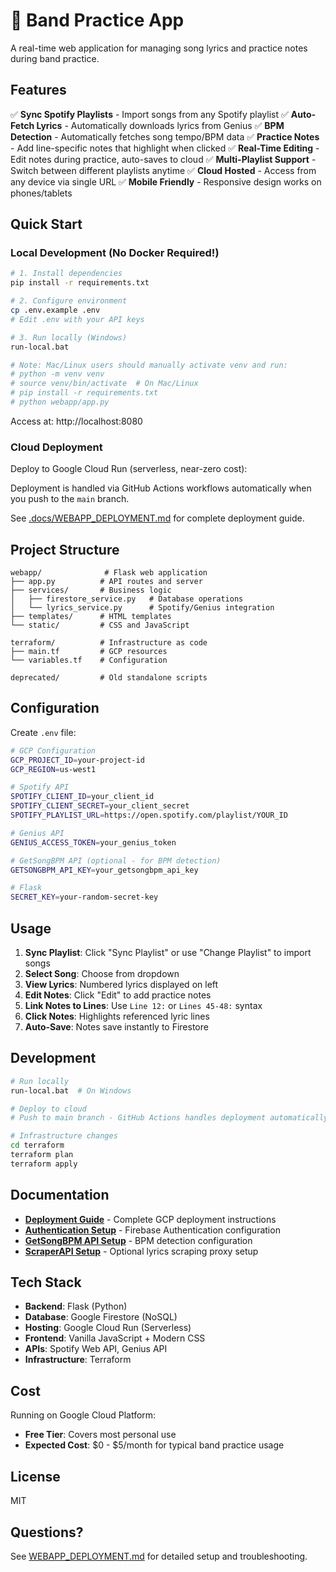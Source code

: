 # 🎸 Band Practice App

A real-time web application for managing song lyrics and practice notes during band practice.

## Features

✅ **Sync Spotify Playlists** - Import songs from any Spotify playlist
✅ **Auto-Fetch Lyrics** - Automatically downloads lyrics from Genius
✅ **BPM Detection** - Automatically fetches song tempo/BPM data
✅ **Practice Notes** - Add line-specific notes that highlight when clicked
✅ **Real-Time Editing** - Edit notes during practice, auto-saves to cloud
✅ **Multi-Playlist Support** - Switch between different playlists anytime
✅ **Cloud Hosted** - Access from any device via single URL
✅ **Mobile Friendly** - Responsive design works on phones/tablets

## Quick Start

### Local Development (No Docker Required!)

```bash
# 1. Install dependencies
pip install -r requirements.txt

# 2. Configure environment
cp .env.example .env
# Edit .env with your API keys

# 3. Run locally (Windows)
run-local.bat

# Note: Mac/Linux users should manually activate venv and run:
# python -m venv venv
# source venv/bin/activate  # On Mac/Linux
# pip install -r requirements.txt
# python webapp/app.py
```

Access at: http://localhost:8080

### Cloud Deployment

Deploy to Google Cloud Run (serverless, near-zero cost):

Deployment is handled via GitHub Actions workflows automatically when you push to the `main` branch.

See [.docs/WEBAPP_DEPLOYMENT.md](.docs/WEBAPP_DEPLOYMENT.md) for complete deployment guide.

## Project Structure

```
webapp/              # Flask web application
├── app.py          # API routes and server
├── services/       # Business logic
│   ├── firestore_service.py   # Database operations
│   └── lyrics_service.py      # Spotify/Genius integration
├── templates/      # HTML templates
└── static/         # CSS and JavaScript

terraform/          # Infrastructure as code
├── main.tf         # GCP resources
└── variables.tf    # Configuration

deprecated/         # Old standalone scripts
```

## Configuration

Create `.env` file:

```bash
# GCP Configuration
GCP_PROJECT_ID=your-project-id
GCP_REGION=us-west1

# Spotify API
SPOTIFY_CLIENT_ID=your_client_id
SPOTIFY_CLIENT_SECRET=your_client_secret
SPOTIFY_PLAYLIST_URL=https://open.spotify.com/playlist/YOUR_ID

# Genius API
GENIUS_ACCESS_TOKEN=your_genius_token

# GetSongBPM API (optional - for BPM detection)
GETSONGBPM_API_KEY=your_getsongbpm_api_key

# Flask
SECRET_KEY=your-random-secret-key
```

## Usage

1. **Sync Playlist**: Click "Sync Playlist" or use "Change Playlist" to import songs
2. **Select Song**: Choose from dropdown
3. **View Lyrics**: Numbered lyrics displayed on left
4. **Edit Notes**: Click "Edit" to add practice notes
5. **Link Notes to Lines**: Use `Line 12:` or `Lines 45-48:` syntax
6. **Click Notes**: Highlights referenced lyric lines
7. **Auto-Save**: Notes save instantly to Firestore

## Development

```bash
# Run locally
run-local.bat  # On Windows

# Deploy to cloud
# Push to main branch - GitHub Actions handles deployment automatically

# Infrastructure changes
cd terraform
terraform plan
terraform apply
```

## Documentation

- **[Deployment Guide](.docs/WEBAPP_DEPLOYMENT.md)** - Complete GCP deployment instructions
- **[Authentication Setup](.docs/AUTHENTICATION.md)** - Firebase Authentication configuration
- **[GetSongBPM API Setup](.docs/GETSONGBPM-API.md)** - BPM detection configuration
- **[ScraperAPI Setup](.docs/SCRAPERAPI_SETUP.md)** - Optional lyrics scraping proxy setup

## Tech Stack

- **Backend**: Flask (Python)
- **Database**: Google Firestore (NoSQL)
- **Hosting**: Google Cloud Run (Serverless)
- **Frontend**: Vanilla JavaScript + Modern CSS
- **APIs**: Spotify Web API, Genius API
- **Infrastructure**: Terraform

## Cost

Running on Google Cloud Platform:

- **Free Tier**: Covers most personal use
- **Expected Cost**: $0 - $5/month for typical band practice usage

## License

MIT

## Questions?

See [WEBAPP_DEPLOYMENT.md](WEBAPP_DEPLOYMENT.md) for detailed setup and troubleshooting.
